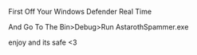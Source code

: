 First Off Your Windows Defender Real Time

And Go To The Bin>Debug>Run AstarothSpammer.exe 

enjoy and its safe <3
